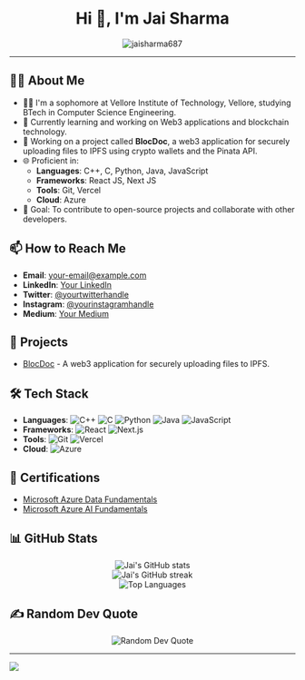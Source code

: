 <h1 align="center">Hi 👋, I'm Jai Sharma</h1>

<p align="center">
  <img src="https://komarev.com/ghpvc/?username=jaisharma687&label=Profile%20views&color=0e75b6&style=flat" alt="jaisharma687" />
</p>

---

## 👨‍💻 About Me
- 🧑‍🎓 I'm a sophomore at Vellore Institute of Technology, Vellore, studying BTech in Computer Science Engineering.
- 🌱 Currently learning and working on Web3 applications and blockchain technology.
- 🔭 Working on a project called **BlocDoc**, a web3 application for securely uploading files to IPFS using crypto wallets and the Pinata API.
- 🌐 Proficient in:
  - **Languages**: C++, C, Python, Java, JavaScript
  - **Frameworks**: React JS, Next JS
  - **Tools**: Git, Vercel
  - **Cloud**: Azure
- 🎯 Goal: To contribute to open-source projects and collaborate with other developers.

## 📫 How to Reach Me
- **Email**: [your-email@example.com](mailto:your-email@example.com)
- **LinkedIn**: [Your LinkedIn](https://www.linkedin.com/in/yourprofile)
- **Twitter**: [@yourtwitterhandle](https://twitter.com/yourtwitterhandle)
- **Instagram**: [@yourinstagramhandle](https://www.instagram.com/yourinstagramhandle)
- **Medium**: [Your Medium](https://medium.com/@yourmediumhandle)

## 🚀 Projects
- [BlocDoc](https://github.com/jaisharma687/BlocDoc) - A web3 application for securely uploading files to IPFS.

## 🛠️ Tech Stack
- **Languages**: 
  ![C++](https://img.shields.io/badge/C++-00599C?style=flat&logo=c%2B%2B&logoColor=white)
  ![C](https://img.shields.io/badge/C-A8B9CC?style=flat&logo=c&logoColor=white)
  ![Python](https://img.shields.io/badge/Python-3776AB?style=flat&logo=python&logoColor=white)
  ![Java](https://img.shields.io/badge/Java-007396?style=flat&logo=java&logoColor=white)
  ![JavaScript](https://img.shields.io/badge/JavaScript-F7DF1E?style=flat&logo=javascript&logoColor=black)
- **Frameworks**: 
  ![React](https://img.shields.io/badge/React-20232A?style=flat&logo=react&logoColor=61DAFB)
  ![Next.js](https://img.shields.io/badge/Next.js-000000?style=flat&logo=nextdotjs&logoColor=white)
- **Tools**: 
  ![Git](https://img.shields.io/badge/Git-F05032?style=flat&logo=git&logoColor=white)
  ![Vercel](https://img.shields.io/badge/Vercel-000000?style=flat&logo=vercel&logoColor=white)
- **Cloud**: 
  ![Azure](https://img.shields.io/badge/Microsoft%20Azure-0078D4?style=flat&logo=microsoft-azure&logoColor=white)

## 📜 Certifications
- [Microsoft Azure Data Fundamentals](https://www.credly.com/badges/b8a8f9f6-b7fb-4f02-aa0f-ff012cc45f4b/linked_in_profile)
- [Microsoft Azure AI Fundamentals](https://www.credly.com/badges/ce925d67-8a11-43f8-b518-3d1acc8e3e93/linked_in_profile)

## 📊 GitHub Stats
<p align="center">
  <img src="https://github-readme-stats.vercel.app/api?username=jaisharma687&theme=dark&hide_border=false&include_all_commits=true&count_private=false" alt="Jai's GitHub stats" />
  <br/>
  <img src="https://github-readme-streak-stats.herokuapp.com/?user=jaisharma687&theme=dark&hide_border=false" alt="Jai's GitHub streak" />
  <br/>
  <img src="https://github-readme-stats.vercel.app/api/top-langs/?username=jaisharma687&theme=dark&hide_border=false&include_all_commits=true&count_private=false&layout=compact" alt="Top Languages" />
</p>

## ✍️ Random Dev Quote
<p align="center">
  <img src="https://quotes-github-readme.vercel.app/api?type=horizontal&theme=tokyonight" alt="Random Dev Quote" />
</p>


---
[![](https://visitcount.itsvg.in/api?id=jaisharma687&icon=0&color=1)](https://visitcount.itsvg.in)
